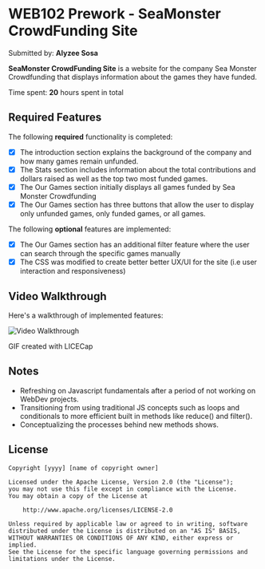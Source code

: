 # WEB102 Prework - SeaMonster CrowdFunding Site

Submitted by: **Alyzee Sosa**

**SeaMonster CrowdFunding Site** is a website for the company Sea Monster Crowdfunding that displays information about the games they have funded.

Time spent: **20** hours spent in total

## Required Features

The following **required** functionality is completed:

* [x] The introduction section explains the background of the company and how many games remain unfunded.
* [x] The Stats section includes information about the total contributions and dollars raised as well as the top two most funded games.
* [x] The Our Games section initially displays all games funded by Sea Monster Crowdfunding
* [x] The Our Games section has three buttons that allow the user to display only unfunded games, only funded games, or all games.

The following **optional** features are implemented:

* [x] The Our Games section has an additional filter feature where the user can search through the specific games manually
* [x] The CSS was modified to create better better UX/UI for the site (i.e user interaction and responsiveness)

## Video Walkthrough

Here's a walkthrough of implemented features:

<img src='assets/prework_walkthrough_gif.gif' title='Video Walkthrough' width='' alt='Video Walkthrough' />


GIF created with LICECap  

## Notes

* Refreshing on Javascript fundamentals after a period of not working on WebDev projects.
* Transitioning from using traditional JS concepts such as loops and conditionals to more efficient built in methods like reduce() and filter().
* Conceptualizing the processes behind new methods shows.

## License

    Copyright [yyyy] [name of copyright owner]

    Licensed under the Apache License, Version 2.0 (the "License");
    you may not use this file except in compliance with the License.
    You may obtain a copy of the License at

        http://www.apache.org/licenses/LICENSE-2.0

    Unless required by applicable law or agreed to in writing, software
    distributed under the License is distributed on an "AS IS" BASIS,
    WITHOUT WARRANTIES OR CONDITIONS OF ANY KIND, either express or implied.
    See the License for the specific language governing permissions and
    limitations under the License.

